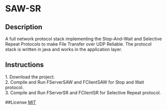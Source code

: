 # SAW-SR
## Description
<p>
A full network protocol stack implementing the Stop-And-Wait and Selective Repeat Protocols to make File Transfer over UDP Reliable. The protocol stack is written in java and works in the application layer. 
</p>

## Instructions

<p>
1. Download the project. <br>
2. Compile and Run FServerSAW and FClientSAW for Stop and Wait protocol.<br>
3. Compile and Run FServerSR and FClientSR for Selective Repeat protocol.
</p>

##License
<a href = "https://github.com/NilanjanDaw/SAW-SR/blob/master/LICENSE">MIT</a>
